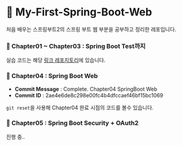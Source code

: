 # 🍃 My-First-Spring-Boot-Web

처음 배우는 스프링부트2의 스프링 부트 웹 부분을 공부하고 정리한 레포입니다.

### 📖 Chapter01 ~ Chapter03 : Spring Boot Test까지

실습 코드는 해당 [링크 레포지토리](https://github.com/Parkyunhwan/My-First-Spring-Boot-TEST)에 있습니다.

### 📖 Chapter04 : Spring Boot Web

- **Commit Message** : Complete. Chapter04 SpringBoot Web
- **Commit ID**             : 2ae4e6de8c298e00fc4b4dfccaef46bf15bc1069

`git reset`을 사용해 Chapter04 완료 시점의 코드를 볼수 있습니다. 

### 📖 Chapter05 : Spring Boot Security + OAuth2

진행 중..
